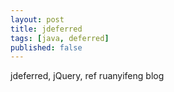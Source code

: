 ```yaml
---
layout: post
title: jdeferred
tags: [java, deferred]
published: false
---
```


jdeferred, jQuery, ref ruanyifeng blog